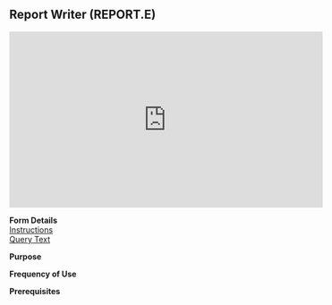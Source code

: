 ##  Report Writer (REPORT.E)

<PageHeader />

<iframe width="560" height="315" src="https://www.youtube.com/embed/Z-NTv21O4_k" title="YouTube video player" frameborder="0" allow="accelerometer; autoplay; clipboard-write; encrypted-media; gyroscope; picture-in-picture" allowfullscreen></iframe>

**Form Details**  
[ Instructions ](REPORT-E-1/README.md)   
[ Query Text ](REPORT-E-2/README.md)   

**Purpose**  

**Frequency of Use**  

**Prerequisites**  

<badge text= "Version 8.10.57" vertical="middle" />

<PageFooter />